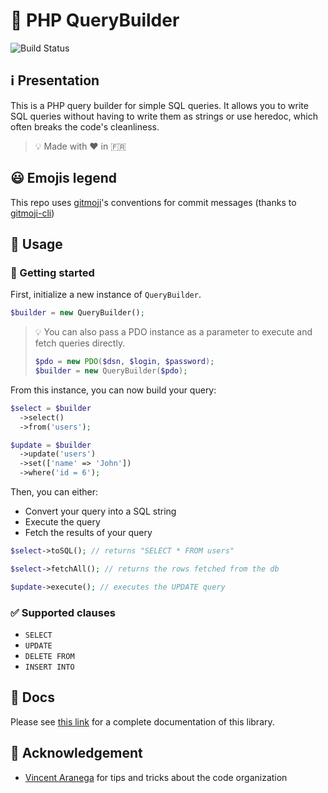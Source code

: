 # 🔧 PHP QueryBuilder

![Build Status](https://travis-ci.org/iamludal/PHP-QueryBuilder.svg?branch=master)


## ℹ️ Presentation

This is a PHP query builder for simple SQL queries. It allows you to write SQL
queries without having to write them as strings or use heredoc, which often
breaks the code's cleanliness.

> 💡 Made with ❤️ in 🇫🇷


## 😃 Emojis legend

This repo uses [gitmoji](https://github.com/carloscuesta/gitmoji)'s conventions
for commit messages (thanks to [gitmoji-cli](https://github.com/carloscuesta/gitmoji-cli))


## 📘 Usage

### 🏁 Getting started

First, initialize a new instance of `QueryBuilder`.

```php
$builder = new QueryBuilder();
```

> 💡 You can also pass a PDO instance as a parameter to execute and fetch
queries directly.
>
> ```php
> $pdo = new PDO($dsn, $login, $password);
> $builder = new QueryBuilder($pdo);
> ```

From this instance, you can now build your query:

```php
$select = $builder
  ->select()
  ->from('users');

$update = $builder
  ->update('users')
  ->set(['name' => 'John'])
  ->where('id = 6');
```

Then, you can either:
- Convert your query into a SQL string
- Execute the query
- Fetch the results of your query

```php
$select->toSQL(); // returns "SELECT * FROM users"

$select->fetchAll(); // returns the rows fetched from the db

$update->execute(); // executes the UPDATE query
```


### ✅ Supported clauses

- `SELECT`
- `UPDATE`
- `DELETE FROM`
- `INSERT INTO`


## 📖 Docs

Please see [this link](https://github.com/iamludal/PHP-QueryBuilder/wiki) for 
a complete documentation of this library.


## 🙏 Acknowledgement

- [Vincent Aranega](https://github.com/aranega) for tips and tricks about the
code organization